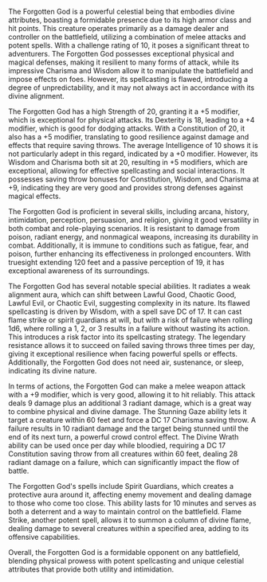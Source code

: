 The Forgotten God is a powerful celestial being that embodies divine attributes, boasting a formidable presence due to its high armor class and hit points. This creature operates primarily as a damage dealer and controller on the battlefield, utilizing a combination of melee attacks and potent spells. With a challenge rating of 10, it poses a significant threat to adventurers. The Forgotten God possesses exceptional physical and magical defenses, making it resilient to many forms of attack, while its impressive Charisma and Wisdom allow it to manipulate the battlefield and impose effects on foes. However, its spellcasting is flawed, introducing a degree of unpredictability, and it may not always act in accordance with its divine alignment.

The Forgotten God has a high Strength of 20, granting it a +5 modifier, which is exceptional for physical attacks. Its Dexterity is 18, leading to a +4 modifier, which is good for dodging attacks. With a Constitution of 20, it also has a +5 modifier, translating to good resilience against damage and effects that require saving throws. The average Intelligence of 10 shows it is not particularly adept in this regard, indicated by a +0 modifier. However, its Wisdom and Charisma both sit at 20, resulting in +5 modifiers, which are exceptional, allowing for effective spellcasting and social interactions. It possesses saving throw bonuses for Constitution, Wisdom, and Charisma at +9, indicating they are very good and provides strong defenses against magical effects.

The Forgotten God is proficient in several skills, including arcana, history, intimidation, perception, persuasion, and religion, giving it good versatility in both combat and role-playing scenarios. It is resistant to damage from poison, radiant energy, and nonmagical weapons, increasing its durability in combat. Additionally, it is immune to conditions such as fatigue, fear, and poison, further enhancing its effectiveness in prolonged encounters. With truesight extending 120 feet and a passive perception of 19, it has exceptional awareness of its surroundings.

The Forgotten God has several notable special abilities. It radiates a weak alignment aura, which can shift between Lawful Good, Chaotic Good, Lawful Evil, or Chaotic Evil, suggesting complexity in its nature. Its flawed spellcasting is driven by Wisdom, with a spell save DC of 17. It can cast flame strike or spirit guardians at will, but with a risk of failure when rolling 1d6, where rolling a 1, 2, or 3 results in a failure without wasting its action. This introduces a risk factor into its spellcasting strategy. The legendary resistance allows it to succeed on failed saving throws three times per day, giving it exceptional resilience when facing powerful spells or effects. Additionally, the Forgotten God does not need air, sustenance, or sleep, indicating its divine nature.

In terms of actions, the Forgotten God can make a melee weapon attack with a +9 modifier, which is very good, allowing it to hit reliably. This attack deals 9 damage plus an additional 3 radiant damage, which is a great way to combine physical and divine damage. The Stunning Gaze ability lets it target a creature within 60 feet and force a DC 17 Charisma saving throw. A failure results in 10 radiant damage and the target being stunned until the end of its next turn, a powerful crowd control effect. The Divine Wrath ability can be used once per day while bloodied, requiring a DC 17 Constitution saving throw from all creatures within 60 feet, dealing 28 radiant damage on a failure, which can significantly impact the flow of battle.

The Forgotten God's spells include Spirit Guardians, which creates a protective aura around it, affecting enemy movement and dealing damage to those who come too close. This ability lasts for 10 minutes and serves as both a deterrent and a way to maintain control on the battlefield. Flame Strike, another potent spell, allows it to summon a column of divine flame, dealing damage to several creatures within a specified area, adding to its offensive capabilities.

Overall, the Forgotten God is a formidable opponent on any battlefield, blending physical prowess with potent spellcasting and unique celestial attributes that provide both utility and intimidation.